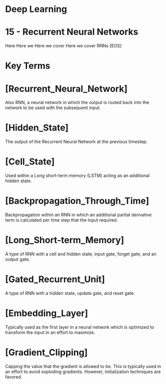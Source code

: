 # Deep Learning

# 15 - Recurrent Neural Networks

Here
Here we
Here we cover
Here we cover RNNs [EOS]

# Key Terms

# [Recurrent_Neural_Network]
Also RNN, a neural network in which the output is routed back into the network to 
be used with the subsequent input.

# [Hidden_State]
The output of the Recurrent Neural Network at the previous timestep.
    
# [Cell_State]
Used within a Long short-term memory (LSTM) acting as an additional hidden state.
    
# [Backpropagation_Through_Time]
Backpropagation within an RNN in which an additional partial derivative term is 
calculated per time step that the input required.

# [Long_Short-term_Memory]
A type of RNN with a cell and hidden state, input gate, forget gate, and an output 
gate.
    
# [Gated_Recurrent_Unit]
A type of RNN with a hidden state, update gate, and reset gate.
    
# [Embedding_Layer]
Typically used as the first layer in a neural network which is optimized to 
transform the input in an effort to maximize.
    
# [Gradient_Clipping]
Capping the value that the gradient is allowed to be. This is typically used in an 
effort to avoid exploding gradients. However, initialization techniques are favored.
